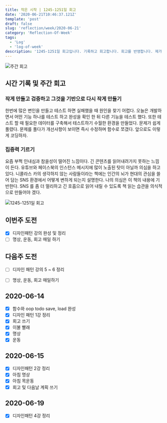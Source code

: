 ```yaml
---
title: 작은 시작 | 1245-1251일 회고
date: '2020-06-21T10:46:37.121Z'
template: 'post'
draft: false
slug: 'reflection/week/2020-06-21'
category: 'Reflection-Of-Week'
tags:
  - 'Log'
  - 'log-of-week'
description: '1245-1251일 회고입니다. 기록하고 회고합니다. 회고를 반영합니다. 제가 자라는 방식입니다.'
---
```

![주간 회고](https://imgur.com/PwMHNaY.png)



## 시간 기록 및 주간 회고 

### 작게 만들고 검증하고 그것을 기반으로 다시 작게 만들기
한번에 많은 변인을 만들고 테스트 하면 실패했을 때 원인을 찾기 어렵다. 오늘은 개발하면서 어떤 기능 하나를 테스트 하고 완성을 확인 한 뒤 다른 기능을 테스트 했다. 또한 테스트 할 때 필요한 데이터를 구축해서 테스트하기 수월한 환경을 만들었다. 문제가 쉽게 풀렸다. 문제를 풀다가 개선사항이 보이면 즉시 수정하며 함수로 쪼갰다. 앞으로도 이렇게 코딩하자.

### 집중력 기르기 
요즘 부쩍 인내심과 참을성이 떨어진 느낌이다. 긴 콘텐츠를 읽어내려가지 못하는 느낌이 든다. 유튜브와 페이스북의 인스턴스 메시지에 많이 노출된 탓이 아닐까 의심을 하고 있다. 니콜라스 카의 생각하지 않는 사람들이라는 책에는 인간의 뇌가 현대의 관심을 쓸어 담는 SNS 환경에서 어떻게 변하게 되는지 설명한다. 나의 의심은 이 책의 내용에 기반한다. SNS 를 좀 더 멀리하고 긴 호흡으로 읽어 내릴 수 있도록 책 읽는 습관을 의식적으로 만들어야 겠다. 

![1245-1251일 회고](.png)

## 이번주 도전
- [x] 디자인패턴 강의 완성 및 정리
- [ ] 명상, 운동, 회고 매일 하기 

## 다음주 도전
- [ ] 디자인 패턴 강의 5 ~ 6 정리 
- [ ] 명상, 운동, 회고 매일하기 


## 2020-06-14
 - [x] 함수와 oop todo save, load 완성 
 - [x] 디자인 패턴 1강 정리
 - [x] 회고 쓰기 
 - [x] 이불 빨래 
 - [x] 명상
 - [x] 운동
  
## 2020-06-15
- [x] 디자인패턴 2강 정리
- [x] 아침 명상 
- [x] 아침 목운동
- [x] 회고 및 다음날 계획 쓰기

## 2020-06-19
- [x] 디자인패턴 4강 정리  
